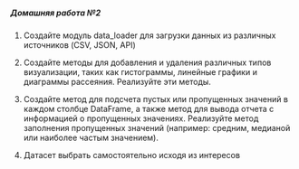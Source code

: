 ##### Домашняя работа №2
  
1. Создайте модуль data_loader для загрузки данных из различных источников (CSV, JSON, API)
    
2. Создайте методы для добавления и удаления различных типов визуализации, таких как гистограммы, линейные графики и диаграммы рассеяния. Реализуйте эти методы.

3. Создайте метод для подсчета пустых или пропущенных значений в каждом столбце DataFrame, а также метод для вывода отчета с информацией о пропущенных значениях.
   Реализуйте метод заполнения пропущенных значений (например: средним, медианой или наиболее частым значением).

5. Датасет выбрать самостоятельно исходя из интересов
